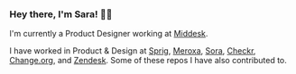 ### Hey there, I'm Sara! 👋🏼

I'm currently a Product Designer working at [Middesk](https://github.com/middesk). 

I have worked in Product & Design at [Sprig](https://github.com/userleap), [Meroxa](https://github.com/meroxa), [Sora](https://github.com/soradotco), [Checkr](https://github.com/checkr), [Change.org](https://github.com/change), and [Zendesk](https://github.com/zendesk). Some of these repos I have also contributed to.
